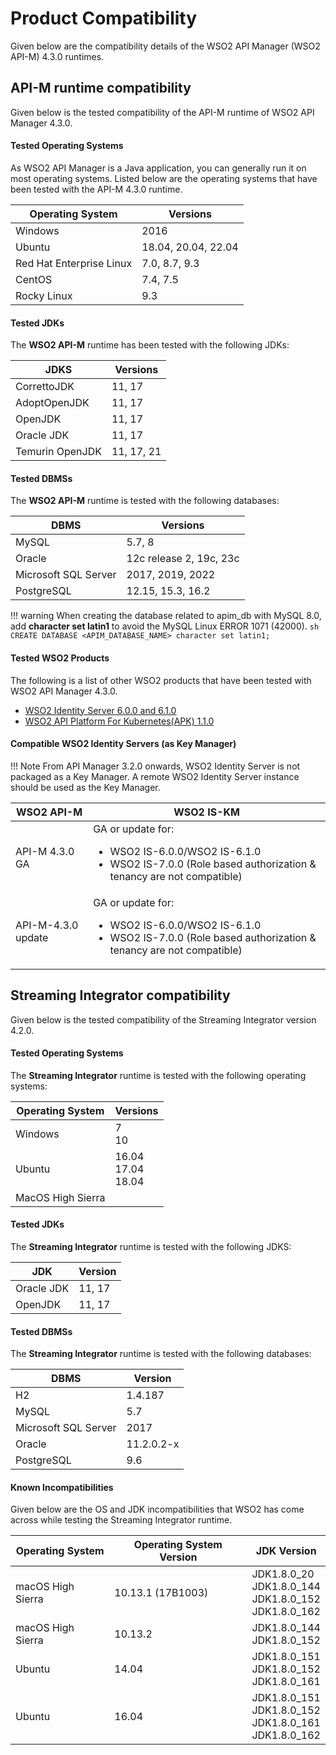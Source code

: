 # Product Compatibility

Given below are the compatibility details of the WSO2 API Manager (WSO2 API-M) 4.3.0 runtimes.

## API-M runtime compatibility

Given below is the tested compatibility of the API-M runtime of WSO2 API Manager 4.3.0.

#### Tested Operating Systems

As WSO2 API Manager is a Java application, you can generally run it on most operating systems. Listed below are the operating systems that have been tested with the API-M 4.3.0 runtime.

|**Operating System**|**Versions**  |
|--------------------|--------------|
|Windows             | 2016         |
|Ubuntu              | 18.04, 20.04, 22.04 |
|Red Hat Enterprise Linux   | 7.0, 8.7, 9.3   |
|CentOS              | 7.4, 7.5     |
|Rocky Linux              | 9.3    |

#### Tested JDKs

The **WSO2 API-M** runtime has been tested with the following JDKs:

|**JDKS**            |**Versions**|
|--------------------|-----------|
|CorrettoJDK         | 11, 17    |
|AdoptOpenJDK        | 11, 17    |
|OpenJDK             | 11, 17    |
|Oracle JDK          | 11, 17    |
|Temurin OpenJDK     | 11, 17, 21    |

#### Tested DBMSs

The **WSO2 API-M** runtime is tested with the following databases:

|**DBMS**     | **Versions**            |
|--------------|-------------------------|
|MySQL         | 5.7, 8                  |
|Oracle        | 12c release 2, 19c, 23c |
|Microsoft SQL Server| 2017, 2019, 2022        |
|PostgreSQL            | 12.15, 15.3, 16.2       |

!!! warning
    When creating the database related to apim_db with MySQL 8.0, add **character set latin1** to avoid the MySQL Linux ERROR 1071 (42000).
    ```sh
    CREATE DATABASE <APIM_DATABASE_NAME> character set latin1;
    ```

#### Tested WSO2 Products

The following is a list of other WSO2 products that have been tested with WSO2 API Manager 4.3.0.

- [WSO2 Identity Server 6.0.0 and 6.1.0](https://wso2.com/identity-and-access-management/#)
- [WSO2 API Platform For Kubernetes(APK) 1.1.0](https://wso2.com/api-platform-for-k8s)

#### Compatible WSO2 Identity Servers (as Key Manager)

!!! Note 
    From API Manager 3.2.0 onwards, WSO2 Identity Server is not packaged as a Key Manager. A remote WSO2 Identity Server instance should be used as the Key Manager.

<table>
<thead>
<tr class="header" >
<th>WSO2 API-M</th>
<th>WSO2 IS-KM</th>
</tr>
</thead>
<tbody>
<tr class="even">
<td>API-M 4.3.0 GA</td>
<td>
GA or update for:
<ul>
<li>WSO2 IS-6.0.0/WSO2 IS-6.1.0</li>
<li>WSO2 IS-7.0.0 (Role based authorization & tenancy are not compatible)</li>
</ul>
</td>
</tr>
<tr class="even">
<td>API-M-4.3.0 update</td>
<td>GA or update for:
<ul>
<li>WSO2 IS-6.0.0/WSO2 IS-6.1.0</li>
<li>WSO2 IS-7.0.0 (Role based authorization & tenancy are not compatible)</li>
</ul>
</tr>
</tbody>
</table>

## Streaming Integrator compatibility

Given below is the tested compatibility of the Streaming Integrator version 4.2.0.

#### Tested Operating Systems

The **Streaming Integrator** runtime is tested with the following operating systems:

|**Operating System**|**Versions**|
|--------------------|-----------|
|Windows             | 7<br/>10  |
|Ubuntu              |16.04<br/>17.04<br/>18.04|
|MacOS High Sierra   | |

#### Tested JDKs

The **Streaming Integrator** runtime is tested with the following JDKS:

|**JDK**             |**Version**    |
|--------------------|---------------|
|Oracle JDK          | 11, 17        |
|OpenJDK             | 11, 17        |

#### Tested DBMSs

The **Streaming Integrator** runtime is tested with the following databases:

|**DBMS**            |**Version**|
|--------------------|-----------|
|H2                  |1.4.187    |
|MySQL               |5.7        |
|Microsoft SQL Server|2017       |
|Oracle              |11.2.0.2-x |
|PostgreSQL          |9.6        |

#### Known Incompatibilities

Given below are the OS and JDK incompatibilities that WSO2 has come across while testing the Streaming Integrator runtime.

|**Operating System**|**Operating System Version**|**JDK Version**|
|--------------------|----------------------------|---------------|
|macOS High Sierra   |10.13.1 (17B1003)           |JDK1.8.0_20<br/>JDK1.8.0_144<br/>JDK1.8.0_152<br/>JDK1.8.0_162|
|macOS High Sierra   |10.13.2                     |JDK1.8.0_144<br/>JDK1.8.0_152|
|Ubuntu              |14.04                       |JDK1.8.0_151<br/>JDK1.8.0_152<br/>JDK1.8.0_161|
|Ubuntu              |16.04                       |JDK1.8.0_151<br/>JDK1.8.0_152<br/>JDK1.8.0_161<br/>JDK1.8.0_162|
